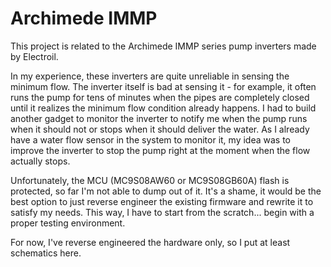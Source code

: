 # Archimede IMMP
This project is related to the Archimede IMMP series pump inverters made by Electroil.

In my experience, these inverters are quite unreliable in sensing the minimum flow. The inverter itself is bad at sensing it - for example, it often runs the pump for tens of minutes when the pipes are completely closed until it realizes the minimum flow condition already happens. I had to build another gadget to monitor the inverter to notify me when the pump runs when it should not or stops when it should deliver the water. As I already have a water flow sensor in the system to monitor it, my idea was to improve the inverter to stop the pump right at the moment when the flow actually stops.

Unfortunately, the MCU (MC9S08AW60 or MC9S08GB60A) flash is protected, so far I'm not able to dump out of it. It's a shame, it would be the best option to just reverse engineer the existing firmware and rewrite it to satisfy my needs. This way, I have to start from the scratch... begin with a proper testing environment.

For now, I've reverse engineered the hardware only, so I put at least schematics here.
